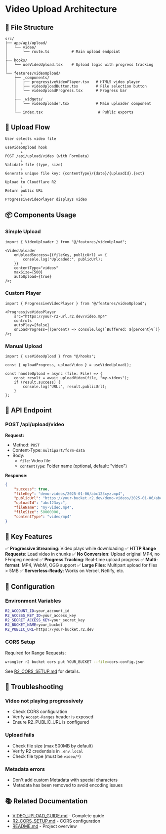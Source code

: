 # Video Upload Architecture

## 📁 File Structure

```
src/
├── app/api/upload/
│   └── video/
│       └── route.ts          # Main upload endpoint
│
├── hooks/
│   └── useVideoUpload.tsx    # Upload logic with progress tracking
│
└── features/videoUpload/
    ├── _components/
    │   ├── progressiveVideoPlayer.tsx   # HTML5 video player
    │   ├── videoUploadButton.tsx        # File selection button
    │   └── videoUploadProgress.tsx      # Progress bar
    │
    ├── _widgets/
    │   └── videoUploader.tsx            # Main uploader component
    │
    └── index.tsx                         # Public exports
```

## 🔄 Upload Flow

```
User selects video file
       ↓
useVideoUpload hook
       ↓
POST /api/upload/video (with FormData)
       ↓
Validate file (type, size)
       ↓
Generate unique file key: {contentType}/{date}/{uploadId}.{ext}
       ↓
Upload to Cloudflare R2
       ↓
Return public URL
       ↓
ProgressiveVideoPlayer displays video
```

## 📦 Components Usage

### Simple Upload

```tsx
import { VideoUploader } from "@/features/videoUpload";

<VideoUploader
    onUploadSuccess={(fileKey, publicUrl) => {
        console.log("Uploaded:", publicUrl);
    }}
    contentType="videos"
    maxSize={500}
    autoUpload={true}
/>;
```

### Custom Player

```tsx
import { ProgressiveVideoPlayer } from "@/features/videoUpload";

<ProgressiveVideoPlayer
    src="https://your-r2-url.r2.dev/video.mp4"
    controls
    autoPlay={false}
    onLoadProgress={(percent) => console.log(`Buffered: ${percent}%`)}
/>;
```

### Manual Upload

```tsx
import { useVideoUpload } from "@/hooks";

const { uploadProgress, uploadVideo } = useVideoUpload();

const handleUpload = async (file: File) => {
    const result = await uploadVideo(file, "my-videos");
    if (result.success) {
        console.log("URL:", result.publicUrl);
    }
};
```

## 🔧 API Endpoint

### POST /api/upload/video

**Request:**

- Method: `POST`
- Content-Type: `multipart/form-data`
- Body:
    - `file`: Video file
    - `contentType`: Folder name (optional, default: "video")

**Response:**

```json
{
    "success": true,
    "fileKey": "demo-videos/2025-01-06/abc123xyz.mp4",
    "publicUrl": "https://your-bucket.r2.dev/demo-videos/2025-01-06/abc123xyz.mp4",
    "uploadId": "abc123xyz",
    "fileName": "my-video.mp4",
    "fileSize": 50000000,
    "contentType": "video/mp4"
}
```

## 🎯 Key Features

✅ **Progressive Streaming**: Video plays while downloading
✅ **HTTP Range Requests**: Load video in chunks
✅ **No Conversion**: Upload original MP4, no FFmpeg needed
✅ **Progress Tracking**: Real-time upload progress
✅ **Multi-format**: MP4, WebM, OGG support
✅ **Large Files**: Multipart upload for files > 5MB
✅ **Serverless-Ready**: Works on Vercel, Netlify, etc.

## 📝 Configuration

### Environment Variables

```bash
R2_ACCOUNT_ID=your_account_id
R2_ACCESS_KEY_ID=your_access_key
R2_SECRET_ACCESS_KEY=your_secret_key
R2_BUCKET_NAME=your_bucket
R2_PUBLIC_URL=https://your-bucket.r2.dev
```

### CORS Setup

Required for Range Requests:

```bash
wrangler r2 bucket cors put YOUR_BUCKET --file=cors-config.json
```

See [R2_CORS_SETUP.md](./R2_CORS_SETUP.md) for details.

## 🐛 Troubleshooting

### Video not playing progressively

- Check CORS configuration
- Verify `Accept-Ranges` header is exposed
- Ensure R2_PUBLIC_URL is configured

### Upload fails

- Check file size (max 500MB by default)
- Verify R2 credentials in `.env.local`
- Check file type (must be `video/*`)

### Metadata errors

- Don't add custom Metadata with special characters
- Metadata has been removed to avoid encoding issues

## 📚 Related Documentation

- [VIDEO_UPLOAD_GUIDE.md](./VIDEO_UPLOAD_GUIDE.md) - Complete guide
- [R2_CORS_SETUP.md](./R2_CORS_SETUP.md) - CORS configuration
- [README.md](../README.md) - Project overview
